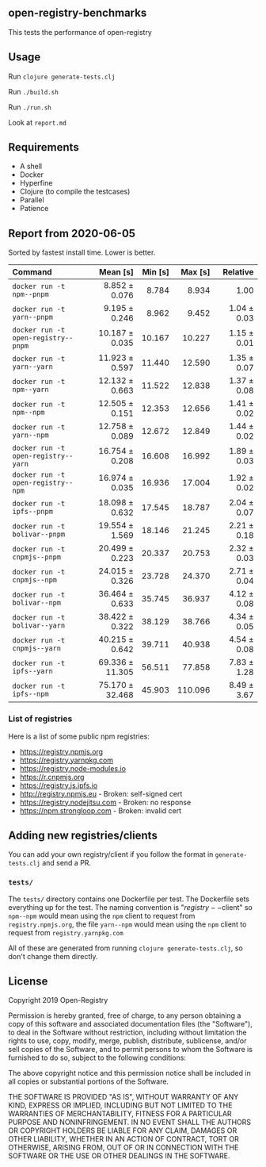 ## open-registry-benchmarks

This tests the performance of open-registry

## Usage

Run `clojure generate-tests.clj`

Run `./build.sh`

Run `./run.sh`

Look at `report.md`

## Requirements

- A shell
- Docker
- Hyperfine
- Clojure (to compile the testcases)
- Parallel
- Patience

<!-- REPORT -->
## Report from 2020-06-05

Sorted by fastest install time. Lower is better.


| Command | Mean [s] | Min [s] | Max [s] | Relative |
|:---|---:|---:|---:|---:|
| `docker run -t npm--pnpm` | 8.852 ± 0.076 | 8.784 | 8.934 | 1.00 |
| `docker run -t yarn--pnpm` | 9.195 ± 0.246 | 8.962 | 9.452 | 1.04 ± 0.03 |
| `docker run -t open-registry--pnpm` | 10.187 ± 0.035 | 10.167 | 10.227 | 1.15 ± 0.01 |
| `docker run -t yarn--yarn` | 11.923 ± 0.597 | 11.440 | 12.590 | 1.35 ± 0.07 |
| `docker run -t npm--yarn` | 12.132 ± 0.663 | 11.522 | 12.838 | 1.37 ± 0.08 |
| `docker run -t npm--npm` | 12.505 ± 0.151 | 12.353 | 12.656 | 1.41 ± 0.02 |
| `docker run -t yarn--npm` | 12.758 ± 0.089 | 12.672 | 12.849 | 1.44 ± 0.02 |
| `docker run -t open-registry--yarn` | 16.754 ± 0.208 | 16.608 | 16.992 | 1.89 ± 0.03 |
| `docker run -t open-registry--npm` | 16.974 ± 0.035 | 16.936 | 17.004 | 1.92 ± 0.02 |
| `docker run -t ipfs--pnpm` | 18.098 ± 0.632 | 17.545 | 18.787 | 2.04 ± 0.07 |
| `docker run -t bolivar--pnpm` | 19.554 ± 1.569 | 18.146 | 21.245 | 2.21 ± 0.18 |
| `docker run -t cnpmjs--pnpm` | 20.499 ± 0.223 | 20.337 | 20.753 | 2.32 ± 0.03 |
| `docker run -t cnpmjs--npm` | 24.015 ± 0.326 | 23.728 | 24.370 | 2.71 ± 0.04 |
| `docker run -t bolivar--npm` | 36.464 ± 0.633 | 35.745 | 36.937 | 4.12 ± 0.08 |
| `docker run -t bolivar--yarn` | 38.422 ± 0.322 | 38.129 | 38.766 | 4.34 ± 0.05 |
| `docker run -t cnpmjs--yarn` | 40.215 ± 0.642 | 39.711 | 40.938 | 4.54 ± 0.08 |
| `docker run -t ipfs--yarn` | 69.336 ± 11.305 | 56.511 | 77.858 | 7.83 ± 1.28 |
| `docker run -t ipfs--npm` | 75.170 ± 32.468 | 45.903 | 110.096 | 8.49 ± 3.67 |
<!-- REPORT_END -->

### List of registries

Here is a list of some public npm registries:

- https://registry.npmjs.org
- https://registry.yarnpkg.com
- https://registry.node-modules.io
- https://r.cnpmjs.org
- https://registry.js.ipfs.io
- http://registry.npmjs.eu - Broken: self-signed cert
- https://registry.nodejitsu.com - Broken: no response
- https://npm.strongloop.com - Broken: invalid cert

## Adding new registries/clients

You can add your own registry/client if you follow the format in
`generate-tests.clj` and send a PR.

### `tests/`

The `tests/` directory contains one Dockerfile per test. The Dockerfile
sets everything up for the test. The naming convention is "$registry--$client"
so `npm--npm` would mean using the `npm` client to request from `registry.npmjs.org`,
the file `yarn--npm` would mean using the `npm` client to request from `registry.yarnpkg.com`

All of these are generated from running `clojure generate-tests.clj`, so don't
change them directly.

## License

Copyright 2019 Open-Registry

Permission is hereby granted, free of charge, to any person obtaining a copy of this software and associated documentation files (the "Software"), to deal in the Software without restriction, including without limitation the rights to use, copy, modify, merge, publish, distribute, sublicense, and/or sell copies of the Software, and to permit persons to whom the Software is furnished to do so, subject to the following conditions:

The above copyright notice and this permission notice shall be included in all copies or substantial portions of the Software.

THE SOFTWARE IS PROVIDED "AS IS", WITHOUT WARRANTY OF ANY KIND, EXPRESS OR IMPLIED, INCLUDING BUT NOT LIMITED TO THE WARRANTIES OF MERCHANTABILITY, FITNESS FOR A PARTICULAR PURPOSE AND NONINFRINGEMENT. IN NO EVENT SHALL THE AUTHORS OR COPYRIGHT HOLDERS BE LIABLE FOR ANY CLAIM, DAMAGES OR OTHER LIABILITY, WHETHER IN AN ACTION OF CONTRACT, TORT OR OTHERWISE, ARISING FROM, OUT OF OR IN CONNECTION WITH THE SOFTWARE OR THE USE OR OTHER DEALINGS IN THE SOFTWARE.
